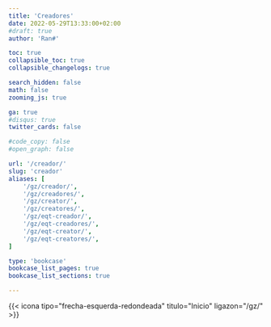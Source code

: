 ```yaml
---
title: 'Creadores'
date: 2022-05-29T13:33:00+02:00
#draft: true
author: 'Ran#'

toc: true
collapsible_toc: true
collapsible_changelogs: true

search_hidden: false
math: false
zooming_js: true

ga: true
#disqus: true
twitter_cards: false

#code_copy: false
#open_graph: false

url: '/creador/'
slug: 'creador'
aliases: [
    '/gz/creador/',
    '/gz/creadores/',
    '/gz/creator/',
    '/gz/creatores/',
    '/gz/eqt-creador/',
    '/gz/eqt-creadores/',
    '/gz/eqt-creator/',
    '/gz/eqt-creatores/',
]

type: 'bookcase'
bookcase_list_pages: true
bookcase_list_sections: true

---
```


{{< icona tipo="frecha-esquerda-redondeada" titulo="Inicio" ligazon="/gz/" >}}

